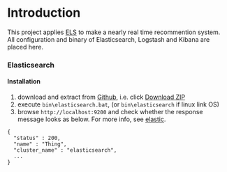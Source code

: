 # Introduction

This project applies [ELS](https://www.elastic.co/webinars/introduction-elk-stack) to make a nearly real time recommention system.   
All configuration and binary of Elasticsearch, Logstash and Kibana are placed here.

### Elasticsearch
#### Installation
1. download and extract from [Github](https://github.com/VenRaaS/elk.git), i.e. click [Download ZIP](https://github.com/VenRaaS/elk/archive/master.zip)
2. execute `bin\elasticsearch.bat`, (or `bin\elasticsearch` if linux link OS)
3. browse `http://localhost:9200` and check whether the response message looks as below. For more info, see [elastic](https://www.elastic.co/guide/en/elasticsearch/reference/current/setup.html). 
```
{
  "status" : 200,
  "name" : "Thing",
  "cluster_name" : "elasticsearch",
  ...
}
```
   
